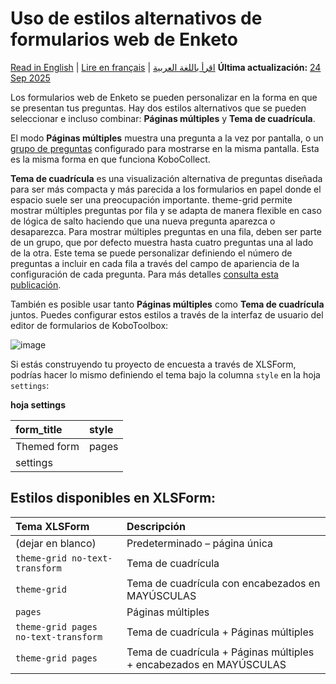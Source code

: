 # Uso de estilos alternativos de formularios web de Enketo
<a href="../alternative_enketo.html">Read in English</a> | <a href="../fr/alternative_enketo.html">Lire en français</a> | <a href="../ar/alternative_enketo.html">اقرأ باللغة العربية</a>
**Última actualización:** <a href="https://github.com/kobotoolbox/docs/blob/347a1280aadb22c9aebf88650fd6efa1bcadbcdf/source/alternative_enketo.md" class="reference">24 Sep 2025</a>

Los formularios web de Enketo se pueden personalizar en la forma en que se presentan tus preguntas.
Hay dos estilos alternativos que se pueden seleccionar e incluso combinar:
**Páginas múltiples** y **Tema de cuadrícula**.

El modo **Páginas múltiples** muestra una pregunta a la vez por pantalla, o un [grupo
de preguntas](group_repeat.md) configurado para mostrarse en la misma pantalla. Esta es la misma forma en que
funciona KoboCollect.

**Tema de cuadrícula** es una visualización alternativa de preguntas diseñada para ser más compacta
y más parecida a los formularios en papel donde el espacio suele ser una preocupación importante. theme-grid
permite mostrar múltiples preguntas por fila y se adapta de manera flexible en caso de lógica de salto
haciendo que una nueva pregunta aparezca o desaparezca. Para mostrar múltiples preguntas
en una fila, deben ser parte de un grupo, que por defecto muestra hasta cuatro
preguntas una al lado de la otra. Este tema se puede personalizar definiendo el
número de preguntas a incluir en cada fila a través del campo de apariencia de
la configuración de cada pregunta. Para más detalles
[consulta esta publicación](https://blog.enketo.org/gorgeous-grid).

También es posible usar tanto **Páginas múltiples** como **Tema de cuadrícula** juntos.
Puedes configurar estos estilos a través de la interfaz de usuario del editor de formularios de KoboToolbox:

![image](/images/alternative_enketo/multiple_grid.gif)

Si estás construyendo tu proyecto de encuesta a través de XLSForm, podrías hacer lo mismo
definiendo el tema bajo la columna `style` en la hoja `settings`:

**hoja settings**

| form_title  | style |
| :---------- | :---- |
| Themed form | pages |
| settings |

## Estilos disponibles en XLSForm:

| Tema XLSForm                         | Descripción                                                    |
| :----------------------------------- | :------------------------------------------------------------- |
| (dejar en blanco)                    | Predeterminado – página única                                  |
| `theme-grid no-text-transform`       | Tema de cuadrícula                                             |
| `theme-grid`                         | Tema de cuadrícula con encabezados en MAYÚSCULAS              |
| `pages`                              | Páginas múltiples                                              |
| `theme-grid pages no-text-transform` | Tema de cuadrícula + Páginas múltiples                         |
| `theme-grid pages`                   | Tema de cuadrícula + Páginas múltiples + encabezados en MAYÚSCULAS |